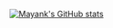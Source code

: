[![Mayank's GitHub stats](https://github-readme-stats.vercel.app/api?username=mayank627)](https://github.com/anuraghazra/github-readme-stats)
